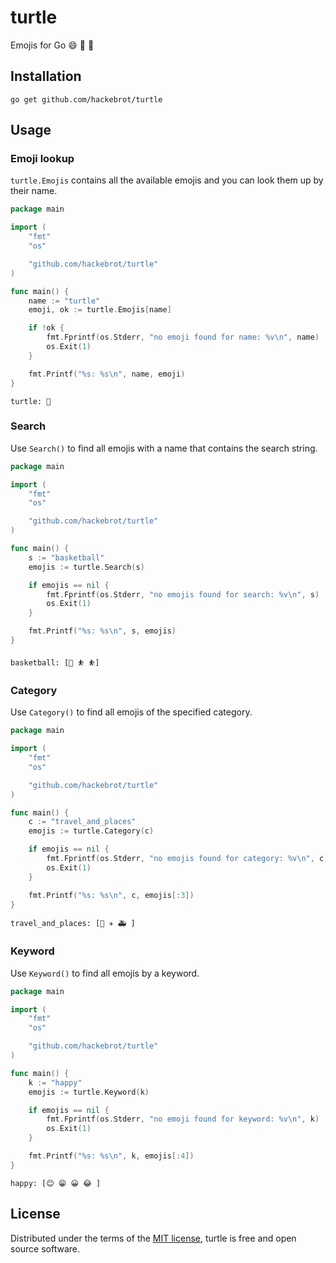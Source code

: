 # turtle

Emojis for Go 😄 🐢 🚀

## Installation

``go get github.com/hackebrot/turtle``

## Usage

### Emoji lookup

``turtle.Emojis`` contains all the available emojis and you can look them up by
their name.

```go
package main

import (
	"fmt"
	"os"

	"github.com/hackebrot/turtle"
)

func main() {
	name := "turtle"
	emoji, ok := turtle.Emojis[name]

	if !ok {
		fmt.Fprintf(os.Stderr, "no emoji found for name: %v\n", name)
		os.Exit(1)
	}

	fmt.Printf("%s: %s\n", name, emoji)
}
```

```text
turtle: 🐢
```

### Search

Use ``Search()`` to find all emojis with a name that contains the search string.

```go
package main

import (
	"fmt"
	"os"

	"github.com/hackebrot/turtle"
)

func main() {
	s := "basketball"
	emojis := turtle.Search(s)

	if emojis == nil {
		fmt.Fprintf(os.Stderr, "no emojis found for search: %v\n", s)
		os.Exit(1)
	}

	fmt.Printf("%s: %s\n", s, emojis)
}
```

```text
basketball: [🏀 ⛹ ⛹️]
```

### Category

Use ``Category()`` to find all emojis of the specified category.

```go
package main

import (
	"fmt"
	"os"

	"github.com/hackebrot/turtle"
)

func main() {
	c := "travel_and_places"
	emojis := turtle.Category(c)

	if emojis == nil {
		fmt.Fprintf(os.Stderr, "no emojis found for category: %v\n", c)
		os.Exit(1)
	}

	fmt.Printf("%s: %s\n", c, emojis[:3])
}
```

```text
travel_and_places: [🚡 ✈️ 🚑 ]
```

### Keyword

Use ``Keyword()`` to find all emojis by a keyword.

```go
package main

import (
	"fmt"
	"os"

	"github.com/hackebrot/turtle"
)

func main() {
	k := "happy"
	emojis := turtle.Keyword(k)

	if emojis == nil {
		fmt.Fprintf(os.Stderr, "no emoji found for keyword: %v\n", k)
		os.Exit(1)
	}

	fmt.Printf("%s: %s\n", k, emojis[:4])
}
```

```text
happy: [😊 😁 😀 😂 ]
```

## License

Distributed under the terms of the [MIT license][mit], turtle is free and
open source software.

[mit]: /LICENSE